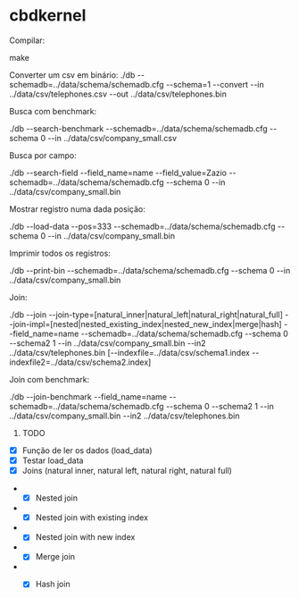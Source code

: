 # cbdkernel

Compilar:

make

Converter um csv em binário:
./db --schemadb=../data/schema/schemadb.cfg --schema=1 --convert --in ../data/csv/telephones.csv --out ../data/csv/telephones.bin

Busca com benchmark:

./db --search-benchmark --schemadb=../data/schema/schemadb.cfg --schema 0 --in ../data/csv/company_small.csv

Busca por campo:

./db --search-field --field_name=name --field_value=Zazio  --schemadb=../data/schema/schemadb.cfg --schema 0 --in ../data/csv/company_small.bin

Mostrar registro numa dada posição:

./db --load-data --pos=333 --schemadb=../data/schema/schemadb.cfg --schema 0 --in ../data/csv/company_small.bin 

Imprimir todos os registros:

./db --print-bin --schemadb=../data/schema/schemadb.cfg --schema 0 --in ../data/csv/company_small.bin 

Join:

./db --join --join-type=[natural_inner|natural_left|natural_right|natural_full] --join-impl=[nested|nested_existing_index|nested_new_index|merge|hash] --field_name=name --schemadb=../data/schema/schemadb.cfg --schema 0 --schema2 1 --in ../data/csv/company_small.bin --in2 ../data/csv/telephones.bin [--indexfile=../data/csv/schema1.index --indexfile2=../data/csv/schema2.index]

Join com benchmark:

./db --join-benchmark --field_name=name --schemadb=../data/schema/schemadb.cfg --schema 0 --schema2 1 --in ../data/csv/company_small.bin --in2 ../data/csv/telephones.bin


1. TODO
  - [x] Função de ler os dados (load_data)  
  - [x] Testar load_data
  - [x] Joins (natural inner, natural left, natural right, natural full)
  - - [x] Nested join
  - - [x] Nested join with existing index
  - - [x] Nested join with new index
  - - [x] Merge join
  - - [x] Hash join


